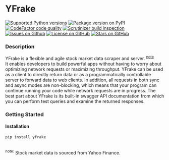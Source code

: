 # YFrake
<!-- <a target="new" href="https://pypi.python.org/pypi/yfrake"><img border=0 src="https://img.shields.io/pypi/dm/yfrake?label=installs" alt="Installs per month"></a> -->
<a target="new" href="https://pypi.python.org/pypi/yfrake"><img border=0 src="https://img.shields.io/badge/python-3.7+-blue.svg?label=python" alt="Supported Python versions"></a>
<a target="new" href="https://pypi.python.org/pypi/yfrake"><img border=0 src="https://img.shields.io/pypi/v/yfrake?label=version" alt="Package version on PyPI"></a>
<a target="new" href="https://www.codefactor.io/repository/github/aspenforest/yfrake"><img border=0 src="https://img.shields.io/codefactor/grade/github/aspenforest/yfrake?label=code quality" alt="CodeFactor code quality"></a>
<a target="new" href="https://scrutinizer-ci.com/g/aspenforest/yfrake/"><img border=0 src="https://img.shields.io/scrutinizer/build/g/aspenforest/yfrake?label=build" alt="Scrutinizer build inspection"></a>
<a target="new" href="https://github.com/aspenforest/yfrake/issues"><img border=0 src="https://img.shields.io/github/issues/aspenforest/yfrake" alt="Issues on Github"></a>
<a target="new" href="https://github.com/aspenforest/yfrake/blob/main/LICENSE"><img border=0 src="https://img.shields.io/github/license/aspenforest/yfrake" alt="License on GitHub"></a>
<a target="new" href="https://twitter.com/aabmets"><img border=0 src="https://img.shields.io/github/stars/aspenforest/yfrake?style=social" alt="Stars on GitHub"></a>

### Description
YFrake is a flexible and agile stock market data scraper and server. <sup>[note](#footnote)</sup><br />
It enables developers to build powerful apps without having to worry about optimizing network requests or maximizing throughput.
YFrake can be used as a client to directly return data or as a programmatically controllable server to forward data to web clients.
In addition, all requests in both sync and async modes are non-blocking, which means that your program can continue running your code while network requests are in progress.
The best part about YFrake is its built-in swagger API documentation from which you can perform test queries and examine the returned responses.


### Getting Started
#### Installation
```
pip install yfrake
```

<br />
<a id="footnote"><sup>note:</sup></a> Stock market data is sourced from Yahoo Finance.
